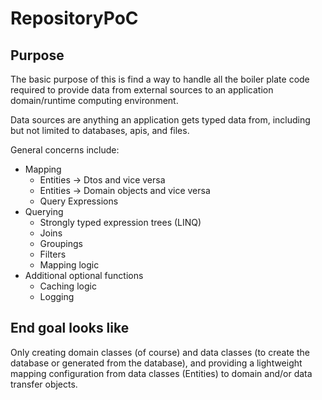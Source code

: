 # RepositoryPoC

## Purpose

The basic purpose of this is find a way to handle all the boiler plate code required to provide data from external sources to an application domain/runtime computing environment.

Data sources are anything an application gets typed data from, including but not limited to databases, apis, and files.

General concerns include:
 - Mapping
	- Entities -> Dtos and vice versa
	- Entities -> Domain objects and vice versa
	- Query Expressions
 - Querying
	- Strongly typed expression trees (LINQ)
	- Joins
	- Groupings
	- Filters
	- Mapping logic
 - Additional optional functions
	- Caching logic
	- Logging 

## End goal looks like

Only creating domain classes (of course) and data classes (to create the database or generated from the database),
and providing a lightweight mapping configuration from data classes (Entities) to domain and/or data transfer objects.
